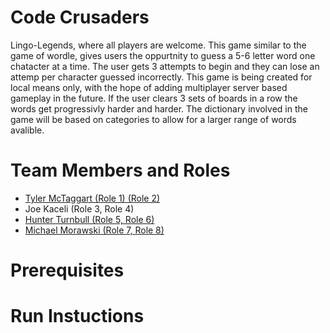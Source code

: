 # Code Crusaders

Lingo-Legends, where all players are welcome. This game similar to the game of wordle, gives users the oppurtnity to guess a 5-6 letter word
one chatacter at a time. The user gets 3 attempts to begin and they can lose an attemp per character guessed incorrectly. This game is being created 
for local means only, with the hope of adding multiplayer server based gameplay in the future. If the user clears 3 sets of boards in a row the words get progressivly harder and harder. The dictionary involved in the game will be based on categories to allow for a larger range of words avalible. 

# Team Members and Roles

* [Tyler McTaggart (Role 1) (Role 2)](https://github.com/tym360/CIS350-HW2-McTaggart)
* Joe Kaceli (Role 3, Role 4)
* [Hunter Turnbull (Role 5, Role 6)](https://github.com/Hunter-D-Turnbull/CIS350-HW2-Turnbull)
* [Michael Morawski (Role 7, Role 8)](https://github.com/MichaelMorawski/CIS350-HW--Morawski/tree/main)

# Prerequisites

# Run Instuctions
